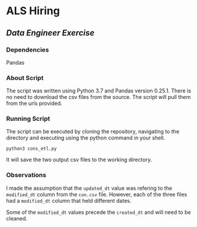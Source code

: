 # ALS Hiring

## *Data Engineer Exercise*

### Dependencies

Pandas

### About Script

The script was written using Python 3.7 and Pandas version 0.25.1. There is no need to download the csv files from the source. The script will pull them from the urls provided.

### Running Script

The script can be executed by cloning the repository, navigating to the directory and executing using the python command in your shell.

```
python3 cons_etl.py
```
It will save the two output csv files to the working directory.



### Observations

I made the assumption that the `updated_dt` value was refering to the `modified_dt` column from the `con.csv` file. However, each of the three files had a `modified_dt` column that held different dates.

Some of the `modified_dt` values precede the `created_dt` and will need to be cleaned.